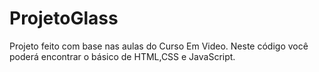 # ProjetoGlass
Projeto feito com base nas aulas do Curso Em Video.
Neste código você poderá encontrar o básico de HTML,CSS e JavaScript.
